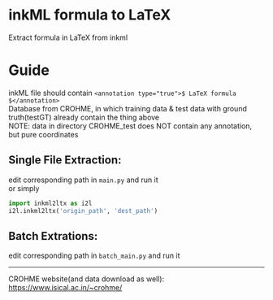 # inkML formula to LaTeX
Extract formula in LaTeX from inkml

# Guide
inkML file should contain ```<annotation type="true">$ LaTeX formula $</annotation> ```<br>
Database from CROHME, in which training data & test data with ground truth(testGT) already contain the thing above<br>
NOTE: data in directory CROHME_test does NOT contain any annotation, but pure coordinates<br>

## Single File Extraction:
edit corresponding path in ```main.py``` and run it<br>
or simply
``` python
import inkml2ltx as i2l
i2l.inkml2ltx('origin_path', 'dest_path')
```
## Batch Extrations:
edit corresponding path in ```batch_main.py``` and run it

---
CROHME website(and data download as well): https://www.isical.ac.in/~crohme/
